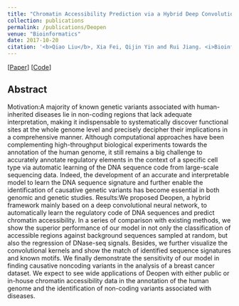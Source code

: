 ```yaml
---
title: "Chromatin Accessibility Prediction via a Hybrid Deep Convolutional Neural Network" 
collection: publications
permalink: /publications/Deopen
venue: "Bioinformatics"
date: 2017-10-20
citation: '<b>Qiao Liu</b>, Xia Fei, Qijin Yin and Rui Jiang. <i>Bioinformatics, 2017</i>.'
---
```


[[Paper](https://academic.oup.com/bioinformatics/article-abstract/34/5/732/4562336)] [[Code](https://github.com/kimmo1019/Deopen)]


## Abstract
Motivation:A majority of known genetic variants associated with human-inherited diseases lie in non-coding regions that lack adequate interpretation, making it indispensable to systematically discover functional sites at the whole genome level and precisely decipher their implications in a comprehensive manner. Although computational approaches have been complementing high-throughput biological experiments towards the annotation of the human genome, it still remains a big challenge to accurately annotate regulatory elements in the context of a specific cell type via automatic learning of the DNA sequence code from large-scale sequencing data. Indeed, the development of an accurate and interpretable model to learn the DNA sequence signature and further enable the identification of causative genetic variants has become essential in both genomic and genetic studies.
Results:We proposed Deopen, a hybrid framework mainly based on a deep convolutional neural network, to automatically learn the regulatory code of DNA sequences and predict chromatin accessibility. In a series of comparison with existing methods, we show the superior performance of our model in not only the classification of accessible regions against background sequences sampled at random, but also the regression of DNase-seq signals. Besides, we further visualize the convolutional kernels and show the match of identified sequence signatures and known motifs. We finally demonstrate the sensitivity of our model in finding causative noncoding variants in the analysis of a breast cancer dataset. We expect to see wide applications of Deopen with either public or in-house chromatin accessibility data in the annotation of the human genome and the identification of non-coding variants associated with diseases.
